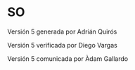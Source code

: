 # SO
Versión 5 generada por Adrián Quirós  

Versión 5 verificada por Diego Vargas 

Versión 5 comunicada por Àdam Gallardo    
